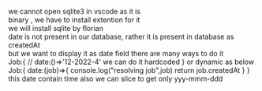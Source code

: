 we cannot open sqlite3 in vscode as it is</br>
binary , we have to install extention for it </br>
we will install sqlite by florian<br>
date is not present in our database, rather it is present in database as createdAt</br>
but we want to display it as date field there are many ways to do it</br>
Job:{
        // date:()=>'12-2022-4' we can  do it hardcoded 
}
or dynamic as below<br>
Job:{
     date:(job)=>{
            console.log("resolving job",job)
            return job.createdAt
        }
}
this date contain time also we can slice to get only yyy-mmm-ddd 
